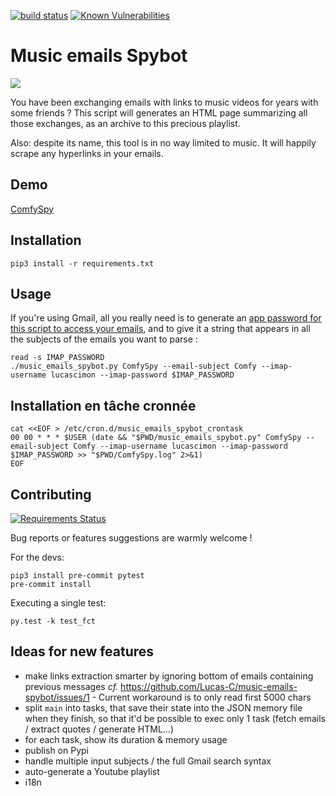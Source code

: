 [![build status](https://github.com/Lucas-C/music-emails-spybot/workflows/build/badge.svg)](https://github.com/Lucas-C/music-emails-spybot/actions?query=branch%3Amaster)
[![Known Vulnerabilities](https://snyk.io/test/github/lucas-c/music-emails-spybot/badge.svg)](https://snyk.io/test/github/lucas-c/music-emails-spybot)

# Music emails Spybot

![](https://chezsoi.org/lucas/ComfySpy.jpg)

You have been exchanging emails with links to music videos for years with some friends ?
This script will generates an HTML page summarizing all those exchanges, as an archive to this precious playlist.

Also: despite its name, this tool is in no way limited to music. It will happily scrape any hyperlinks in your emails.


## Demo

[ComfySpy](https://chezsoi.org/lucas/ComfySpy.html)


## Installation

    pip3 install -r requirements.txt


## Usage

If you're using Gmail, all you really need is to generate an [app password for this script to access your emails](https://security.google.com/settings/security/apppasswords),
and to give it a string that appears in all the subjects of the emails you want to parse :

    read -s IMAP_PASSWORD
    ./music_emails_spybot.py ComfySpy --email-subject Comfy --imap-username lucascimon --imap-password $IMAP_PASSWORD


## Installation en tâche cronnée

    cat <<EOF > /etc/cron.d/music_emails_spybot_crontask
    00 00 * * * $USER (date && "$PWD/music_emails_spybot.py" ComfySpy --email-subject Comfy --imap-username lucascimon --imap-password $IMAP_PASSWORD >> "$PWD/ComfySpy.log" 2>&1)
    EOF


## Contributing

[![Requirements Status](https://requires.io/github/Lucas-C/music-emails-spybot/requirements.svg?branch=master)](https://requires.io/github/Lucas-C/music-emails-spybot/requirements/?branch=master)

Bug reports or features suggestions are warmly welcome !

For the devs:

    pip3 install pre-commit pytest
    pre-commit install

Executing a single test:

    py.test -k test_fct


## Ideas for new features

- make links extraction smarter by ignoring bottom of emails containing previous messages
_cf._ https://github.com/Lucas-C/music-emails-spybot/issues/1 - Current workaround is to only read first 5000 chars
- split `main` into tasks, that save their state into the JSON memory file when they finish, so that it'd be possible to exec only 1 task (fetch emails / extract quotes / generate HTML...)
- for each task, show its duration & memory usage
- publish on Pypi
- handle multiple input subjects / the full Gmail search syntax
- auto-generate a Youtube playlist
- i18n
